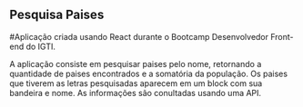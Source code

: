 ## Pesquisa Paises

#Aplicação criada usando React durante o Bootcamp Desenvolvedor Front-end do IGTI.

A aplicação consiste em pesquisar paises pelo nome, retornando a quantidade de paises encontrados e a somatória da população. Os paises que tiverem as letras pesquisadas aparecem em um block com sua bandeira e nome. As informações são conultadas usando uma API.
